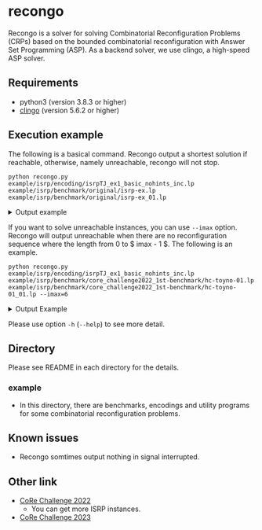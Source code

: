 # recongo
Recongo is a solver for solving Combinatorial Reconfiguration
Problems (CRPs) based on the bounded combinatorial
reconfiguration with Answer Set Programming (ASP).
As a backend solver, we use clingo, a high-speed ASP solver.

## Requirements
- python3 (version 3.8.3 or higher)
- [clingo](https://potassco.org/clingo/) (version 5.6.2 or higher)

## Execution example
The following is a basical command.
Recongo output a shortest solution if reachable, otherwise, namely unreachable, recongo will not stop.
```
python recongo.py example/isrp/encoding/isrpTJ_ex1_basic_nohints_inc.lp example/isrp/benchmark/original/isrp-ex.lp example/isrp/benchmark/original/isrp-ex_01.lp
```

<details><summary>Output example</summary>

```
recongo version 0.3 (compet 2023 version)
Reading from encoding/isrp/isrpTJ_ex1_basic_inc.lp ...
c Step: 0
Solving...
c Result: UNSAT
c Step: 1
Solving...
c Result: UNSAT
c Step: 2
Solving...
c Result: UNSAT
c Step: 3
Solving...
Answer: 1
start(1) start(2) start(4) node(1) node(2) node(3) node(4) node(5) node(6) node(7) node(8) k(3) edge(1,3) edge(2,5) edge(3,4) edge(3,6) edge(4,5) edge(5,8) edge(6,7) edge(7,8) goal(3) goal(5) goal(7) n(8) e(8) in(1,0) in(2,0) in(4,0) in(7,1) token_added(7,1) in(1,1) in(2,1) in(3,2) in(7,2) in(2,2) token_added(3,2) query(3) in(3,3) in(5,3) in(7,3) token_added(5,3)
c Result: SAT
a Answer: start(1) start(2) start(4) in(1,0) in(2,0) in(4,0) in(1,1) in(2,1) in(7,1) in(2,2) in(3,2) in(7,2) in(3,3) in(5,3) in(7,3) node(1) node(2) node(3) node(4) node(5) node(6) node(7) node(8) k(3) edge(1,3) edge(2,5) edge(3,4) edge(3,6) edge(4,5) edge(5,8) edge(6,7) edge(7,8) token_added(7,1) token_added(3,2) token_added(5,3) query(3) goal(3) goal(5) goal(7) n(8) e(8)
s REACHABLE
a Step: 3 

SATISFIABLE

Models       : 1+
Calls        : 4
Time         : 0.006s (Solving: 0.00s 1st Model: 0.00s Unsat: 0.00s)
CPU Time     : 0.005s
```

</details>

If you want to solve unreachable instances, you can use `--imax` option.
Recongo will output unreachable when there are no reconfiguration sequence where the length from 0 to $ imax - 1 $.
The following is an example.
```
python recongo.py example/isrp/encoding/isrpTJ_ex1_basic_nohints_inc.lp example/isrp/benchmark/core_challenge2022_1st-benchmark/hc-toyno-01.lp example/isrp/benchmark/core_challenge2022_1st-benchmark/hc-toyno-01_01.lp --imax=6
```

<details><summary>Output Example</summary>

```
recongo version 0.3 (compet 2023 version)
Reading from encoding/isrp/isrpTJ_ex1_basic_inc.lp ...
c Step: 0
Solving...
c Result: UNSAT
c Step: 1
Solving...
c Result: UNSAT
c Step: 2
Solving...
c Result: UNSAT
c Step: 3
Solving...
c Result: UNSAT
c Step: 4
Solving...
c Result: UNSAT
c Step: 5
Solving...
c Result: UNSAT
s UNREACHABLE
a Step: -1 

UNSATISFIABLE

Models       : 0
Calls        : 6
Time         : 0.008s (Solving: 0.00s 1st Model: 0.00s Unsat: 0.00s)
CPU Time     : 0.006s
```

</details>

Please use option `-h` (`--help`) to see more detail.

## Directory
Please see README in each directory for the details.
### example
- In this directory, there are benchmarks, encodings and utility programs for some combinatorial reconfiguration problems.

## Known issues
- Recongo somtimes output nothing in signal interrupted.

## Other link
- [CoRe Challenge 2022](https://core-challenge.github.io/2022/)
  - You can get more ISRP instances.
- [CoRe Challenge 2023](https://core-challenge.github.io/2023/)